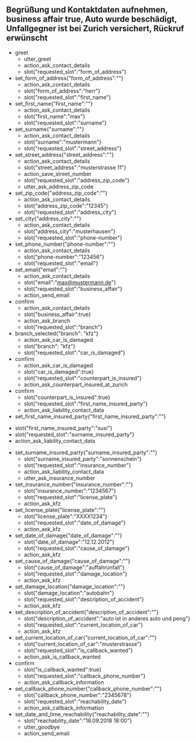 ## Begrüßung und Kontaktdaten aufnehmen, business affair true, Auto wurde beschädigt, Unfallgegner ist bei Zurich versichert, Rückruf erwünscht
* greet
  - utter_greet
  - action_ask_contact_details
  - slot{"requested_slot":"form_of_address"}
* set_form_of_address{"form_of_address":""}
  - action_ask_contact_details
  - slot{"form_of_address":"herr"}
  - slot{"requested_slot":"first_name"}
* set_first_name{"first_name":""}
  - action_ask_contact_details
  - slot{"first_name":"max"}
  - slot{"requested_slot":"surname"}
* set_surname{"surname":""} <!-- Regex nötig -->
  - action_ask_contact_details
  - slot{"surname":"mustermann"}
  - slot{"requested_slot":"street_address"} 
* set_street_address{"street_address":""}
  - action_ask_contact_details
  - slot{"street_address":"musterstrasse 11"}
  - action_save_street_number
  - slot{"requested_slot":"address_zip_code"}
  - utter_ask_address_zip_code
* set_zip_code{"address_zip_code":""} <!-- Regex nötig -->
  - action_ask_contact_details 
  - slot{"address_zip_code":"12345"}
  - slot{"requested_slot":"address_city"}
* set_city{"address_city":""} <!-- Regex nötig -->
  - action_ask_contact_details
  - slot{"address_city":"musterhausen"}
  - slot{"requested_slot":"phone-number"}
* set_phone_number{"phone-number":""} <!-- Regex nötig -->
  - action_ask_contact_details
  - slot{"phone-number":"123456"}
  - slot{"requested_slot":"email"}
* set_email{"email":""} <!-- Überprüfung nötig -->
  - action_ask_contact_details
  - slot{"email":"max@mustermann.de"}
  - slot{"requested_slot":"business_affair"}
  - action_send_email
* confirm
  - action_ask_contact_details
  - slot{"business_affair":true}
  - action_ask_branch
  - slot{"requested_slot":"branch"}
* branch_selected{"branch": "kfz"}
  - action_ask_car_is_damaged
  - slot{"branch": "kfz"}
  - slot{"requested_slot":"car_is_damaged"}
* confirm 
  - action_ask_car_is_damaged
  - slot{"car_is_damaged":true}
  - slot{"requested_slot":"counterpart_is_insured"}
  - action_ask_counterpart_insured_at_zurich
* confirm
  - slot{"counterpart_is_insured":true}
  - slot{"requested_slot":"first_name_insured_party"}
  - action_ask_liability_contact_data
 * set_first_name_insured_party{"first_name_insured_party":""}
  - slot{"first_name_insured_party":"susi"}
  - slot{"requested_slot":"surname_insured_party"}
  - action_ask_liability_contact_data
* set_surname_insured_party{"surname_insured_party":""}
  - slot{"surname_insured_party":"sonnenschein"}
  - slot{"requested_slot":"insurance_number"}
  - action_ask_liability_contact_data
  - utter_ask_insurance_number
* set_insurance_number{"insurance_number":""}
  - slot{"insurance_number":"1234567"}
  - slot{"requested_slot":"license_plate"}
  - action_ask_kfz
* set_license_plate{"license_plate":""}
  - slot{"license_plate":"XXXX1234"}
  - slot{"requested_slot":"date_of_damage"}
  - action_ask_kfz
* set_date_of_damage{"date_of_damage":""}
  - slot{"date_of_damage":"12.12.2012"}
  - slot{"requested_slot":"cause_of_damage"}
  - action_ask_kfz
* set_cause_of_damage{"cause_of_damage":""}
  - slot{"cause_of_damage":"auffahrunfall"}
  - slot{"requested_slot":"damage_location"}
  - action_ask_kfz
* set_damage_location{"damage_location":""}
  - slot{"damage_location":"autobahn"}
  - slot{"requested_slot":"description_of_accident"}
  - action_ask_kfz
* set_description_of_accident{"description_of_accident":""}
  - slot{"description_of_accident":"auto ist in anderes auto und peng"}
  - slot{"requested_slot":"current_location_of_car"}
  - action_ask_kfz
* set_current_location_of_car{"current_location_of_car":""}
  - slot{"current_location_of_car":"musterstrasse"}
  - slot{"requested_slot":"is_callback_wanted"}
  - action_ask_is_callback_wanted
* confirm
  - slot{"is_callback_wanted":true}
  - slot{"requested_slot":"callback_phone_number"}
  - action_ask_callback_information
* set_callback_phone_number{"callback_phone_number":""}
  - slot{"callback_phone_number":"2345678"}
  - slot{"requested_slot":"reachability_date"}
  - action_ask_callback_information
* set_date_and_time_reachability{"reachability_date":""}
  - slot{"reachability_date":"18.09.2018 18:00"}
  - utter_goodbye
  - action_send_email
